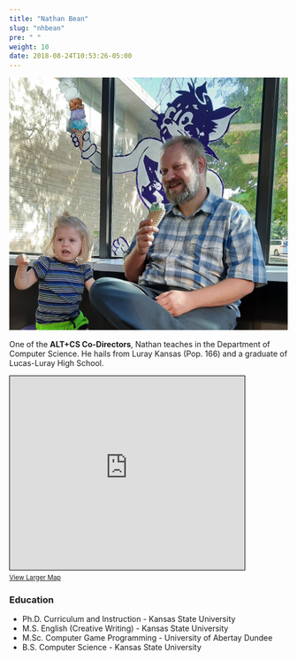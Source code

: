 ```yaml
---
title: "Nathan Bean"
slug: "nhbean"
pre: " "
weight: 10
date: 2018-08-24T10:53:26-05:00
---
```


<img src="/images/Nathan.jpg" alt="Nathan at Call Hall"/>

One of the **ALT+CS Co-Directors**, Nathan teaches in the Department of Computer Science.  He hails from Luray Kansas (Pop. 166) and a graduate of Lucas-Luray High School. 

<iframe width="425" height="350" src="https://www.openstreetmap.org/export/embed.html?bbox=-98.70889663696289%2C39.09090021130995%2C-98.6942195892334%2C39.13978027874758&amp;layer=mapnik" style="border: 1px solid black"></iframe><br/><small><a href="https://www.openstreetmap.org/#map=14/39.1153/-98.7016">View Larger Map</a></small>

### Education
* Ph.D. Curriculum and Instruction - Kansas State University
* M.S. English (Creative Writing) - Kansas State University
* M.Sc. Computer Game Programming - University of Abertay Dundee
* B.S. Computer Science - Kansas State University